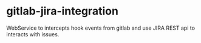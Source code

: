 # gitlab-jira-integration
WebService to intercepts hook events from gitlab and use JIRA REST api to interacts with issues.
